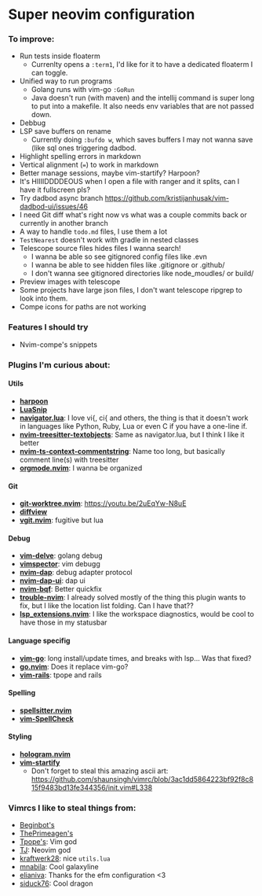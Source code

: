 # Super neovim configuration

### To improve:

 - Run tests inside floaterm
    - Currenlty opens a `:term1`, I'd like for it to have a dedicated floaterm I
      can toggle.
 - Unified way to run programs
    - Golang runs with vim-go `:GoRun`
    - Java doesn't run (with maven) and the intellij command is super long to
    put into a makefile. It also needs env variables that are not passed down.
 - Debbug
 - LSP save buffers on rename
    - Currently doing `:bufdo w`, which saves buffers I may not wanna save (like
      sql ones triggering dadbod.
 - Highlight spelling errors in markdown
 - Vertical alignment (`=`) to work in markdown
 - Better manage sessions, maybe vim-startify? Harpoon?
 - It's HIIIIDDDDEOUS when I open a file with ranger and it splits, can I have
   it fullscreen pls?
 - Try dadbod async branch
   <https://github.com/kristijanhusak/vim-dadbod-ui/issues/46>
 - I need Git diff what's right now vs what was a couple commits back or
 currently in another branch
 - A way to handle `todo.md` files, I use them a lot
 - `TestNearest` doesn't work with gradle in nested classes
 - Telescope source files hides files I wanna search!
    - I wanna be able so see gitignored config files like .evn
    - I wanna be able to see hidden files like .gitignore or .github/
    - I don't wanna see gitignored directories like node_moudles/ or build/
 - Preview images with telescope
 - Some projects have large json files, I don't want telescope ripgrep to look
   into them.
 - Compe icons for paths are not working

### Features I should try

 - Nvim-compe's snippets

### Plugins I'm curious about:

#### Utils

 - [**harpoon**](https://github.com/ThePrimeagen/harpoon)
 - [**LuaSnip**](https://github.com/L3MON4D3/LuaSnip)
 - [**navigator.lua**](https://github.com/ray-x/navigator.lua): I love vi{, ci{
   and others, the thing is that it doesn't work in languages like Python, Ruby,
   Lua or even C if you have a one-line if.
 - [**nvim-treesitter-textobjects**](https://github.com/nvim-treesitter/nvim-treesitter-textobjects):
   Same as navigator.lua, but I think I like it better
 - [**nvim-ts-context-commentstring**](https://github.com/JoosepAlviste/nvim-ts-context-commentstring):
   Name too long, but basically comment line(s) with treesitter
 - [**orgmode.nvim**](https://github.com/kristijanhusak/orgmode.nvim): I wanna
   be organized

#### Git

 - [**git-worktree.nvim**](https://github.com/ThePrimeagen/git-worktree.nvim): <https://youtu.be/2uEqYw-N8uE>
 - [**diffview**](https://github.com/sindrets/diffview.nvim)
 - [**vgit.nvim**](https://github.com/tanvirtin/vgit.nvim): fugitive but lua

#### Debug

 - [**vim-delve**](https://github.com/sebdah/vim-delve): golang debug
 - [**vimspector**](https://github.com/puremourning/vimspector): vim debugg
 - [**nvim-dap**](https://github.com/mfussenegger/nvim-dap): debug adapter
   protocol
 - [**nvim-dap-ui**](https://github.com/rcarriga/nvim-dap-ui): dap ui
 - [**nvim-bqf**](https://github.com/kevinhwang91/nvim-bqf): Better quickfix
 - [**trouble-nvim**](https://github.com/folke/lsp-trouble.nvim): I already
   solved mostly of the thing this plugin wants to fix, but I like the location
   list folding. Can I have that??
 - [**lsp_extensions.nvim**](https://github.com/nvim-lua/lsp_extensions.nvim): I
   like the workspace diagnostics, would be cool to have those in my statusbar

#### Language specifig

 - [**vim-go**](https://github.com/fatih/vim-go): long install/update times, and
   breaks with lsp... Was that fixed?
 - [**go.nvim**](https://github.com/ray-x/go.nvim): Does it replace vim-go?
 - [**vim-rails**](https://github.com/tpope/vim-rails): tpope and rails

#### Spelling

 - [**spellsitter.nvim**](https://github.com/lewis6991/spellsitter.nvim)
 - [**vim-SpellCheck**](https://github.com/inkarkat/vim-SpellCheck)

#### Styling

 - [**hologram.nvim**](https://github.com/edluffy/hologram.nvim)
 - [**vim-startify**](https://github.com/mhinz/vim-startify)
    - Don't forget to steal this amazing ascii art:
      <https://github.com/shaunsingh/vimrc/blob/3ac1dd5864223bf92f8c815f9483bd13fe344356/init.vim#L338>

### Vimrcs I like to steal things from:

 - [Beginbot's](https://github.com/davidbegin/beginfiles/tree/master/nvim)
 - [ThePrimeagen's](https://github.com/awesome-streamers/awesome-streamerrc/tree/master/ThePrimeagen)
 - [Tpope's](https://github.com/tpope/tpope): Vim god
 - [TJ](https://github.com/tjdevries/config_manager/tree/master/xdg_config/nvim): Neovim god
 - [kraftwerk28](https://github.com/kraftwerk28/dotfiles/tree/master/.config/nvim): nice `utils.lua`
 - [mnabila](https://github.com/mnabila/nvimrc): Cool galaxyline
 - [elianiva](https://github.com/elianiva/dotfiles): Thanks for the efm configuration <3
 - [siduck76](https://github.com/siduck76/NvChad): Cool dragon

